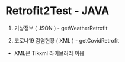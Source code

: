 # Retrofit2Test - JAVA

1. 기상정보 ( JSON ) - getWeatherRetrofit

2. 코로나19 감염현황 ( XML ) - getCovidRetrofit


* XML은 Tikxml 라이브러리 이용
